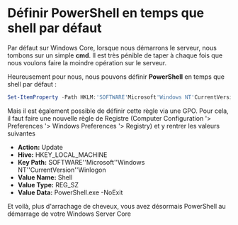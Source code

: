 # Définir PowerShell en temps que shell par défaut

Par défaut sur Windows Core, lorsque nous démarrons le serveur, nous
tombons sur un simple **cmd**. Il est très pénible de taper à chaque
fois que nous voulons faire la moindre opération sur le serveur.

Heureusement pour nous, nous pouvons définir **PowerShell** en temps que
shell par défaut :

``` powershell
Set-ItemProperty -Path HKLM:'SOFTWARE'Microsoft'Windows NT'CurrentVersion'Winlogon -Name Shell -Value PowerShell.exe -NoExit
```

Mais il est également possible de définir cette règle via une GPO. Pour
cela, il faut faire une nouvelle règle de Registre (Computer
Configuration '> Preferences '> Windows Preferences '> Registry) et y
rentrer les valeurs suivantes

-   **Action:** Update
-   **Hive:** HKEY_LOCAL_MACHINE
-   **Key Path:** SOFTWARE''Microsoft''Windows
    NT''CurrentVersion''Winlogon
-   **Value Name:** Shell
-   **Value Type:** REG_SZ
-   **Value Data:** PowerShell.exe -NoExit

Et voilà, plus d'arrachage de cheveux, vous avez désormais PowerShell
au démarrage de votre Windows Server Core
